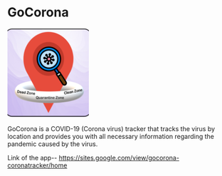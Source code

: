 # GoCorona
![ic_launcher_round](https://raw.githubusercontent.com/abhiditi/GoCorona/master/icon.png)

GoCorona is a COVID-19 (Corona virus) tracker that tracks the virus by location and provides you with all necessary information regarding the pandemic caused by the virus.

Link of the app-- https://sites.google.com/view/gocorona-coronatracker/home


